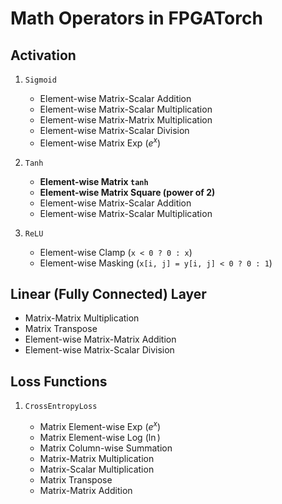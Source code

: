 # Math Operators in FPGATorch

## Activation

1. `Sigmoid`
   
   * Element-wise Matrix-Scalar Addition
   * Element-wise Matrix-Scalar Multiplication
   * Element-wise Matrix-Matrix Multiplication
   * Element-wise Matrix-Scalar Division
   * Element-wise Matrix Exp ($e^x$)

2. `Tanh`

   * **Element-wise Matrix `tanh`**
   * **Element-wise Matrix Square (power of 2)**
   * Element-wise Matrix-Scalar Addition
   * Element-wise Matrix-Scalar Multiplication

3. `ReLU`
   
   * Element-wise Clamp (`x < 0 ? 0 : x`)
   * Element-wise Masking (`x[i, j] = y[i, j] < 0 ? 0 : 1`)

## Linear (Fully Connected) Layer

* Matrix-Matrix Multiplication
* Matrix Transpose
* Element-wise Matrix-Matrix Addition
* Element-wise Matrix-Scalar Division

## Loss Functions

1. `CrossEntropyLoss`

   * Matrix Element-wise Exp ($e^x$)
   * Matrix Element-wise Log ($\ln$)
   * Matrix Column-wise Summation
   * Matrix-Matrix Multiplication
   * Matrix-Scalar Multiplication
   * Matrix Transpose
   * Matrix-Matrix Addition

